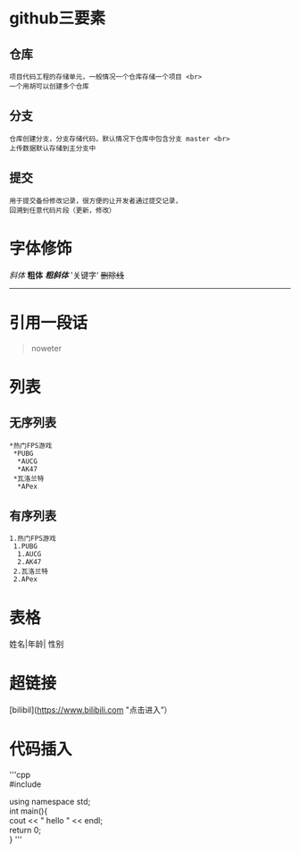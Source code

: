 # github三要素
## 仓库
    项目代码工程的存储单元，一般情况一个仓库存储一个项目 <br>
    一个用胡可以创建多个仓库
## 分支
    仓库创建分支，分支存储代码，默认情况下仓库中包含分支 master <br>
    上传数据默认存储到主分支中
## 提交
    用于提交备份修改记录，很方便的让开发者通过提交记录，
    回溯到任意代码片段（更新，修改）

# 字体修饰

  *斜体* **粗体** ***粗斜体*** '关键字‘ ~~删除线~~
  
  ---

# 引用一段话
  > noweter
 
# 列表
## 无序列表
    *热门FPS游戏
     *PUBG
      *AUCG
      *AK47
     *瓦洛兰特
      *APex
## 有序列表
    1.热门FPS游戏
     1.PUBG
      1.AUCG
      2.AK47
     2.瓦洛兰特
     2.APex
# 表格
 姓名|年龄| 性别

# 超链接
  [bilibil](https://www.bilibili.com "点击进入”）
# 代码插入
'''cpp <br>
   #include<iostream> <br>

   using namespace std; <br>
   int main(){           <br>
    cout << " hello " << endl; <br>
   return 0; <br>
   }
'''


